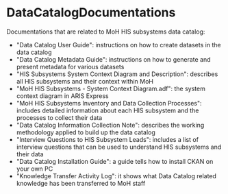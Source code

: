 # DataCatalogDocumentations
Documentations that are related to MoH HIS subsystems data catalog:
- "Data Catalog User Guide": instructions on how to create datasets in the data catalog
- "Data Catalog Metadata Guide": instructions on how to generate and present metadata for various datasets
- "HIS Subsystems System Context Diagram and Description": describes all HIS subsystems and their context within MoH
- "MoH HIS Subsystems - System Context Diagram.adf": the system context diagram in ARIS Express
- "MoH HIS Subsystems Inventory and Data Collection Processes": includes detailed information about each HIS subsystem and the processes to collect their data
- "Data Catalog Information Collection Note": describes the working methodology applied to build up the data catalog
- "Interview Questions to HIS Subsystem Leads": includes a list of interview questions that can be used to understand HIS subsystems and their data
- "Data Catalog Installation Guide": a guide tells how to install CKAN on your own PC
- "Knowledge Transfer Activity Log": it shows what Data Catalog related knowledge has been transferred to MoH staff
